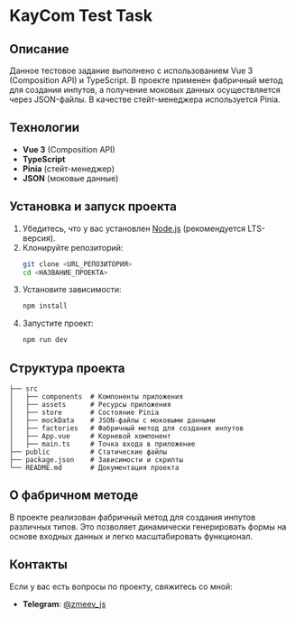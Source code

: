 # KayCom Test Task

## Описание

Данное тестовое задание выполнено с использованием Vue 3 (Composition API) и TypeScript. В проекте применен фабричный метод для создания инпутов, а получение моковых данных осуществляется через JSON-файлы. В качестве стейт-менеджера используется Pinia.

## Технологии

- **Vue 3** (Composition API)
- **TypeScript**
- **Pinia** (стейт-менеджер)
- **JSON** (моковые данные)

## Установка и запуск проекта

1. Убедитесь, что у вас установлен [Node.js](https://nodejs.org/) (рекомендуется LTS-версия).
2. Клонируйте репозиторий:
   ```sh
   git clone <URL_РЕПОЗИТОРИЯ>
   cd <НАЗВАНИЕ_ПРОЕКТА>
   ```
3. Установите зависимости:
   ```sh
   npm install
   ```
4. Запустите проект:
   ```sh
   npm run dev
   ```

## Структура проекта

```plaintext
├── src
│   ├── components  # Компоненты приложения
│   ├── assets      # Ресурсы приложения
│   ├── store       # Состояние Pinia
│   ├── mockData    # JSON-файлы с моковыми данными
│   ├── factories   # Фабричный метод для создания инпутов
│   ├── App.vue     # Корневой компонент
│   ├── main.ts     # Точка входа в приложение
├── public          # Статические файлы
├── package.json    # Зависимости и скрипты
└── README.md       # Документация проекта
```

## О фабричном методе

В проекте реализован фабричный метод для создания инпутов различных типов. Это позволяет динамически генерировать формы на основе входных данных и легко масштабировать функционал.


## Контакты

Если у вас есть вопросы по проекту, свяжитесь со мной:

- **Telegram**: [@zmeev_js](https://t.me/zmeev_js)

